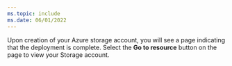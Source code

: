```yaml
---
ms.topic: include
ms.date: 06/01/2022
---
```


Upon creation of your Azure storage account, you will see a page indicating that the deployment is complete. Select the **Go to resource** button on the page to view your Storage account.
